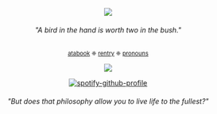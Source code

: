 <div align="center">
  
![](https://komarev.com/ghpvc/?username=astrobarrage&color=0202fe&label=☾+cultists&abbreviated=true)           

<div align="center">

###### _"A bird in the hand is worth two in the bush."_

<div align="center">

<sub>[atabook](https://astrobarrage.atabook.org/) ❈ [rentry](https://rentry.co/firecrackerz) ❈ [pronouns](https://pronouns.cc/@astrobarrage)<sub>

<div align="center">

![](https://files.catbox.moe/cq04rc.png)

<div align="center">
  
[![spotify-github-profile](https://spotify-github-profile.kittinanx.com/api/view?uid=31opbigsvunesjz4xby6hfaiowlm&cover_image=true&theme=natemoo-re&show_offline=false&background_color=121212&interchange=false&bar_color=53b14f&bar_color_cover=true)](https://spotify-github-profile.kittinanx.com/api/view?uid=31opbigsvunesjz4xby6hfaiowlm&redirect=true)

<div align="center">
  
###### _"But does that philosophy allow you to live life to the fullest?"_

